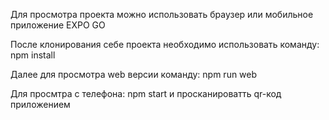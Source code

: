 Для просмотра проекта можно использовать браузер или мобильное приложение EXPO GO

После клонирования себе проекта необходимо использовать команду:
npm install

Далее для просмотра web версии команду:
npm run web

Для просмтра с телефона:
npm start
и просканироватть qr-код приложением
